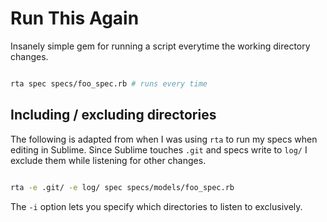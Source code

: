 # Run This Again

Insanely simple gem for running a script everytime the working directory changes.

```bash

rta spec specs/foo_spec.rb # runs every time

```

## Including / excluding directories

The following is adapted from when I was using `rta` to run my specs when editing in Sublime. Since Sublime touches `.git` and specs write to `log/` I exclude them while listening for other changes. 

```bash

rta -e .git/ -e log/ spec specs/models/foo_spec.rb

```

The `-i` option lets you specify which directories to listen to exclusively.